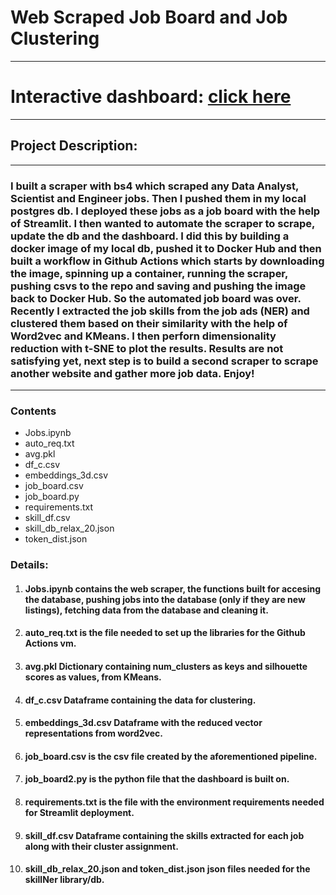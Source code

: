 # Web Scraped Job Board and Job Clustering
---
# Interactive dashboard: [click here](https://asteriosds-greek-data-jobs-clustering-job-board2-bpwvki.streamlit.app/)
---
## Project Description:
---
### I built a scraper with bs4 which scraped any Data Analyst, Scientist and Engineer jobs. Then I pushed them in my local postgres db. I deployed these jobs as a job board with the help of Streamlit. I then wanted to automate the scraper to scrape, update the db and the dashboard. I did this by building a docker image of my local db, pushed it to Docker Hub and then built a workflow in Github Actions which starts by downloading the image, spinning up a container, running the scraper, pushing csvs to the repo and saving and pushing the image back to Docker Hub. So the automated job board was over. Recently I extracted the job skills from the job ads (NER) and clustered them based on their similarity with the help of Word2vec and KMeans. I then perforn dimensionality reduction with t-SNE to plot the results. Results are not satisfying yet, next step is to build a second scraper to scrape another website and gather more job data. Enjoy!

---
### Contents

- Jobs.ipynb
- auto_req.txt
- avg.pkl
- df_c.csv
- embeddings_3d.csv
- job_board.csv
- job_board.py
- requirements.txt
- skill_df.csv
- skill_db_relax_20.json
- token_dist.json

### Details:
1. #### **Jobs.ipynb** contains the web scraper, the functions built for accesing the database, pushing jobs into the database (only if they are new listings), fetching data from the database and cleaning it.
2. #### **auto_req.txt** is the file needed to set up the libraries for the Github Actions vm.
3. #### **avg.pkl** Dictionary containing num_clusters as keys and silhouette scores as values, from KMeans.
4. #### **df_c.csv** Dataframe containing the data for clustering.
5. #### **embeddings_3d.csv** Dataframe with the reduced vector representations from word2vec.
6. #### **job_board.csv** is the csv file created by the aforementioned pipeline.
7. #### **job_board2.py** is the python file that the dashboard is built on.
8. #### **requirements.txt** is the file with the environment requirements needed for Streamlit deployment.
9. #### **skill_df.csv** Dataframe containing the skills extracted for each job along with their cluster assignment.
10. #### **skill_db_relax_20.json** and **token_dist.json** json files needed for the skillNer library/db.

